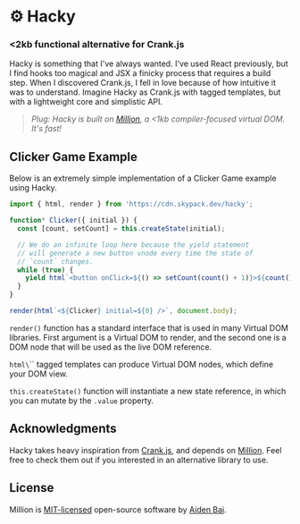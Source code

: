 # ⚙️ Hacky

### <2kb functional alternative for Crank.js

Hacky is something that I've always wanted. I've used React previously, but I find hooks too magical and JSX a finicky process that requires a build step. When I discovered Crank.js, I fell in love because of how intuitive it was to understand. Imagine Hacky as Crank.js with tagged templates, but with a lightweight core and simplistic API.

> _Plug: Hacky is built on [Million](https://github.com/aidenybai/million), a <1kb compiler-focused virtual DOM. It's fast!_

## Clicker Game Example

Below is an extremely simple implementation of a Clicker Game example using Hacky.

```js
import { html, render } from 'https://cdn.skypack.dev/hacky';

function* Clicker({ initial }) {
  const [count, setCount] = this.createState(initial);

  // We do an infinite loop here because the yield statement
  // will generate a new button vnode every time the state of
  // `count` changes.
  while (true) {
    yield html`<button onClick=${() => setCount(count() + 1)}>${count()}</button>`;
  }
}

render(html`<${Clicker} initial=${0} />`, document.body);
```

`render()` function has a standard interface that is used in many Virtual DOM libraries. First argument is a Virtual DOM to render, and the second one is a DOM node that will be used as the live DOM reference.

`html\`\`` tagged templates can produce Virtual DOM nodes, which define your DOM view.

`this.createState()` function will instantiate a new state reference, in which you can mutate by the `.value` property.

## Acknowledgments

Hacky takes heavy inspiration from [Crank.js](https://github.com/bikeshaving/crank), and depends on [Million](https://million.js.org). Feel free to check them out if you interested in an alternative library to use.

## License

Million is [MIT-licensed](https://github.com/aidenybai/hacky/blob/master/LICENSE) open-source software by [Aiden Bai](https://github.com/aidenybai).
